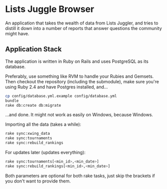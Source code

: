 # Lists Juggle Browser

An application that takes the wealth of data from Lists Juggler, and tries to
distill it down into a number of reports that answer questions the community might
have.

## Application Stack

The application is written in Ruby on Rails and uses PostgreSQL as its database.

Preferably, use something like RVM to handle your Rubies and Gemsets. Then checkout
the repository (including the submodule), make sure you're using Ruby 2.4 and have
Postgres installed, and...

```bash
cp config/database.yml.example config/database.yml
bundle
rake db:create db:migrate
```

...and done. It might not work as easily on Windows, because Windows.

Importing all the data (takes a while):

```bash
rake sync:xwing_data
rake sync:tournaments
rake sync:rebuild_rankings
```

For updates later (updates everything):

```bash
rake sync:tournaments[<min_id>,<min_date>]
rake sync:rebuild_rankings[<min_id>,<min_date>]
```
Both parameters are optional for both rake tasks, just skip the brackets if you
don't want to provide them.

